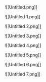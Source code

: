 ![[Untitled.png]]

![[Untitled 1.png]]

![[Untitled 2.png]]

![[Untitled 3.png]]

![[Untitled 4.png]]

![[Untitled 5.png]]

![[Untitled 6.png]]

![[Untitled 7.png]]
